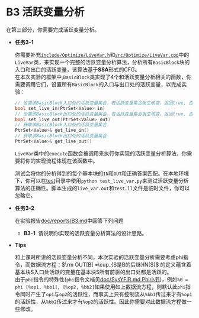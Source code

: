 # B3 活跃变量分析

在第三部分，你需要完成活跃变量分析。

- **任务3-1**

  你需要补充[`include/Optimize/LiveVar.h`](include/Optimize/LiveVar.h)和[`src/Optimize/LiveVar.cpp`](src/Optimize/LiveVar.cpp)中的`LiveVar`类，来实现一个完整的活跃变量分析算法，分析所有`BasicBlock`块的入口和出口的活跃变量，该算法基于**SSA**形式的CFG。  
  在本次实验的框架中,`BasicBlock`类实现了4个和活跃变量分析相关的函数，你需要调用它们，设置所有`BasicBlock`的入口与出口处的活跃变量，以完成实验：  

  ```cpp
  // 设置该BasicBlock入口处的活跃变量集合。若活跃变量集合发生改变，返回true, 否则返回false。
  bool set_live_in(PtrSet<Value> in)
  // 设置该BasicBlock出口处的活跃变量集合。若活跃变量集合发生改变，返回true, 否则返回false。
  bool set_live_out(PtrSet<Value> out)
  // 获取该BasicBlock入口处的活跃变量集合
  PtrSet<Value>& get_live_in()
  // 获取该BasicBlock出口处的活跃变量集合
  PtrSet<Value>& get_live_out()
  ```

  `LiveVar`类中的`execute`函数会被调用来执行你实现的活跃变量分析算法，你需要将你的实现流程体现在该函数中。

  测试会将你的分析得到的每个基本块的`IN`和`OUT`和正确答案匹配。在本地环境下，你可以在[test](test/)目录中使用`python test_live_var.py`来测试活跃变量分析算法的正确性。脚本生成的`live_var.out`和`test.ll`文件是临时文件，你可以忽略它。

- **任务3-2**

  在实验报告[doc/reports/B3.md](doc/reports/B3.md)中回答下列问题

  - **B3-1**. 请说明你实现的活跃变量分析算法的设计思路。

- **Tips**

  和上课时所讲的活跃变量分析不同，本次实验的活跃变量分析需要考虑phi指令，而数据流方程：$\rm OUT[B] =\cup_{S是B的后继}IN[S]$ 的定义蕴含着基本块S入口处活跃的变量在基本块S所有前驱的出口处都是活跃的。  
  由于`phi`指令的特殊性(`phi`指令文档见[doc/SysYFIR.md Phi小节](doc/SysYFIR.md#phi))，例如`%0 = phi [%op1, %bb1], [%op2, %bb2]`如果使用如上数据流方程，则默认此`phi`指令同时产生了`op1`与`op2`的活跃性，而事实上只有控制流从`%bb1`传过来才有`%op1`的活跃性，从`%bb2`传过来才有`%op2`的活跃性。因此你需要对此数据流方程做一些修改。



